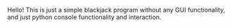 Hello! This is just a simple blackjack program without any GUI functionality, and just python console functionality and interaction. 
